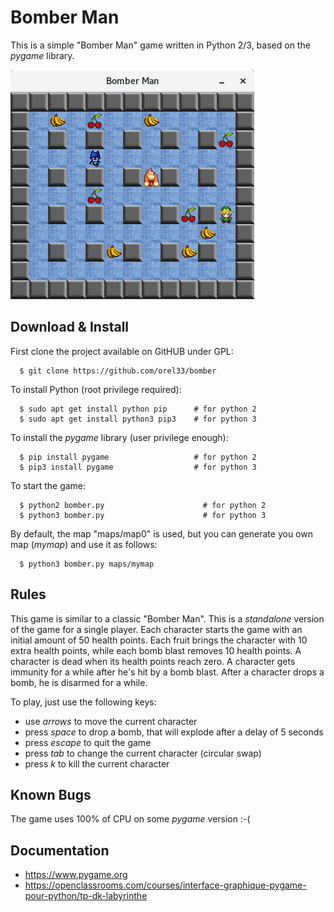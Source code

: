 # Bomber Man #

This is a simple "Bomber Man" game written in Python 2/3, based on the *pygame* library.

![Bomber Man Snapshot](snap0.png?raw=true "snapshot")


## Download & Install ##

First clone the project available on GitHUB under GPL:

```
  $ git clone https://github.com/orel33/bomber
```

To install Python (root privilege required):

```
  $ sudo apt get install python pip      # for python 2
  $ sudo apt get install python3 pip3    # for python 3
```

To install the *pygame* library (user privilege enough):

```
  $ pip install pygame                   # for python 2
  $ pip3 install pygame                  # for python 3
```

To start the game:

```
  $ python2 bomber.py                      # for python 2
  $ python3 bomber.py                      # for python 3
```

By default, the map "maps/map0" is used, but you can generate you own map (*mymap*) and use it as follows:

```
  $ python3 bomber.py maps/mymap
```

## Rules ##

This game is similar to a classic "Bomber Man". This is a *standalone* version of the game for a single player. Each character starts the game with an initial amount of 50 health points. Each fruit brings the character with 10 extra health points, while each bomb blast removes 10 health points. A character is dead when its health points reach zero. A character gets immunity for a while after he's hit by a bomb blast. After a character drops a bomb, he is disarmed for a while.

To play, just use the following keys:
  * use *arrows* to move the current character
  * press *space* to drop a bomb, that will explode after a delay of 5 seconds
  * press *escape* to quit the game
  * press *tab* to change the current character (circular swap)
  * press *k* to kill the current character

## Known Bugs ##

The game uses 100% of CPU on some *pygame* version :-(

## Documentation ##

  * https://www.pygame.org
  * https://openclassrooms.com/courses/interface-graphique-pygame-pour-python/tp-dk-labyrinthe
